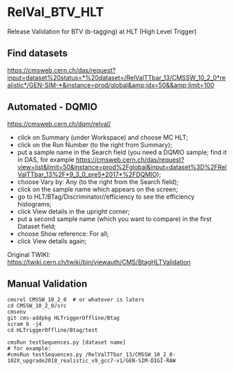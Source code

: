 # RelVal_BTV_HLT
Release Validation for BTV (b-tagging) at HLT (High Level Trigger)

## Find datasets
https://cmsweb.cern.ch/das/request?input=dataset%20status=*%20dataset=/RelValTTbar_13/CMSSW_10_2_0*realistic*/GEN-SIM-*&instance=prod/global&amp;idx=50&&amp;limit=100

## Automated - DQMIO
https://cmsweb.cern.ch/dqm/relval/
- click on Summary (under Workspace) and choose MC HLT;
- click on the Run Number (to the right from Summary);
- put a sample name in the Search field (you need a DQMIO sample; find it in DAS, for example https://cmsweb.cern.ch/das/request?view=list&limit=50&instance=prod%2Fglobal&input=dataset%3D%2FRelValTTbar_13%2F*9_3_0_pre5*2017*%2FDQMIO);
- choose Vary by: Any (to the right from the Search field);
- click on the sample name which appears on the screen;
- go to HLT/BTag/Discriminator/<trigger-name>/efficiency to see the efficiency histograms;
- click View details in the upright corner;
- put a second sample name (which you want to compare) in the first Dataset field;
- choose Show reference: For all;
- click View details again;

Original TWIKI:
https://twiki.cern.ch/twiki/bin/viewauth/CMS/BtagHLTValidation


## Manual Validation
```
cmsrel CMSSW_10_2_0  # or whatever is laters
cd CMSSW_10_2_0/src
cmsenv
git cms-addpkg HLTriggerOffline/Btag
scram b -j4
cd HLTriggerOffline/Btag/test

cmsRun testSequences.py [dataset name]
# for example: 
#cmsRun testSequences.py /RelValTTbar_13/CMSSW_10_2_0-102X_upgrade2018_realistic_v9_gcc7-v1/GEN-SIM-DIGI-RAW 
```
